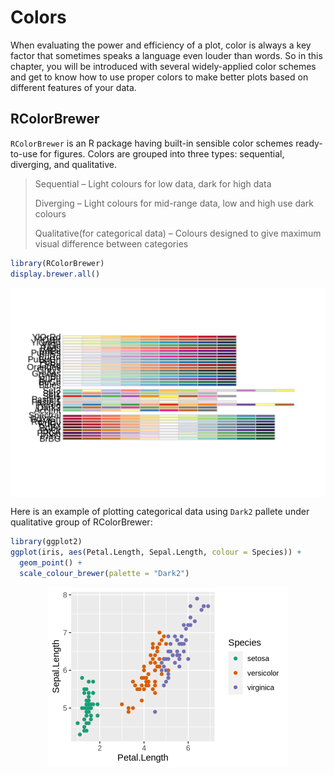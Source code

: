 # Colors

When evaluating the power and efficiency of a plot, color is always a key factor that sometimes speaks a language even louder than words. So in this chapter, you will be introduced with several widely-applied color schemes and get to know how to use proper colors to make better plots based on different features of your data.


## RColorBrewer

``RColorBrewer`` is an R package having built-in sensible color schemes ready-to-use for figures. Colors are grouped into three types: sequential, diverging, and qualitative.

>Sequential – Light colours for low data, dark for high data
>
>Diverging –  Light colours for mid-range data, low and high use dark colours
>
>Qualitative(for categorical data) – Colours designed to give maximum visual difference between categories
>


```r
library(RColorBrewer)
display.brewer.all() 
```

<img src="colors_files/figure-html/unnamed-chunk-1-1.png" width="576" style="display: block; margin: auto;" />

Here is an example of plotting categorical data using ``Dark2`` pallete under qualitative group of RColorBrewer:


```r
library(ggplot2)
ggplot(iris, aes(Petal.Length, Sepal.Length, colour = Species)) +
  geom_point() +
  scale_colour_brewer(palette = "Dark2")
```

<img src="colors_files/figure-html/unnamed-chunk-2-1.png" width="384" style="display: block; margin: auto;" />
